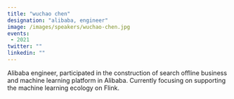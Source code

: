 ```yaml
---
title: "wuchao chen"
designation: "alibaba, engineer"
image: /images/speakers/wuchao-chen.jpg
events:
 - 2021
twitter: ""
linkedin: ""
---
```


Alibaba engineer, participated in the construction of search offline business and machine learning platform in Alibaba. Currently focusing on supporting the machine learning ecology on Flink.